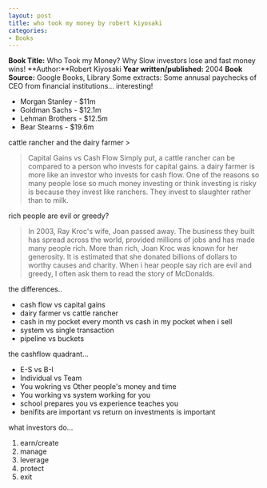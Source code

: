 ```yaml
---
layout: post
title: who took my money by robert kiyosaki
categories:
- Books
---
```


**Book Title:** Who Took my Money? Why Slow investors lose and fast money wins! **Author:**Robert Kiyosaki **Year written/published:** 2004 **Book Source:** Google Books, Library Some extracts: Some annusal paychecks of CEO from financial institutions... interesting!
- Morgan Stanley - $11m
- Goldman Sachs - $12.1m
- Lehman Brothers - $12.5m
- Bear Stearns - $19.6m

cattle rancher and the dairy farmer >

> Capital Gains vs Cash Flow Simply put, a cattle rancher can be compared to a person who invests for capital gains. a dairy farmer is more like an investor who invests for cash flow. One of the reasons so many people lose so much money investing or think investing is risky is because they invest like ranchers. They invest to slaughter rather than to milk.

rich people are evil or greedy?

>

> In 2003, Ray Kroc's wife, Joan passed away. The business they built has spread across the world, provided millions of jobs and has made many people rich. More than rich, Joan Kroc was known for her generosity. It is estimated that she donated billions of dollars to worthy causes and charity. When i hear people say rich are evil and greedy, I often ask them to read the story of McDonalds.

the differences..
- cash flow vs capital gains
- dairy farmer vs cattle rancher
- cash in my pocket every month vs cash in my pocket when i sell
- system vs single transaction
- pipeline vs buckets

the cashflow quadrant...
- E-S vs B-I
- Individual vs Team
- You wokring vs Other people's money and time
- You working vs system working for you
- school prepares you vs experience teaches you
- benifits are important vs return on investments is important

what investors do...
1. earn/create
2. manage
3. leverage
4. protect
5. exit

